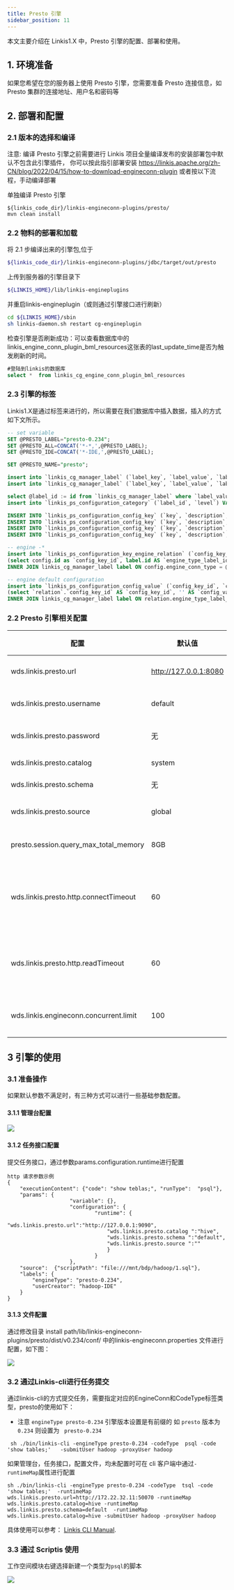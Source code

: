 ```yaml
---
title: Presto 引擎
sidebar_position: 11
---
```


本文主要介绍在 Linkis1.X 中，Presto 引擎的配置、部署和使用。

## 1. 环境准备

如果您希望在您的服务器上使用 Presto 引擎，您需要准备 Presto 连接信息，如 Presto 集群的连接地址、用户名和密码等

## 2. 部署和配置

### 2.1 版本的选择和编译
注意: 编译 Presto 引擎之前需要进行 Linkis 项目全量编译发布的安装部署包中默认不包含此引擎插件， 你可以按此指引部署安装 
https://linkis.apache.org/zh-CN/blog/2022/04/15/how-to-download-engineconn-plugin
或者按以下流程，手动编译部署


单独编译 Presto 引擎 

```
${linkis_code_dir}/linkis-engineconn-plugins/presto/
mvn clean install
```

### 2.2 物料的部署和加载

将 2.1 步编译出来的引擎包,位于
```bash
${linkis_code_dir}/linkis-engineconn-plugins/jdbc/target/out/presto
```
上传到服务器的引擎目录下
```bash 
${LINKIS_HOME}/lib/linkis-engineplugins
```
并重启linkis-engineplugin（或则通过引擎接口进行刷新）
```bash
cd ${LINKIS_HOME}/sbin
sh linkis-daemon.sh restart cg-engineplugin
```

检查引擎是否刷新成功：可以查看数据库中的linkis_engine_conn_plugin_bml_resources这张表的last_update_time是否为触发刷新的时间。

```sql
#登陆到linkis的数据库 
select *  from linkis_cg_engine_conn_plugin_bml_resources
```

### 2.3 引擎的标签

Linkis1.X是通过标签来进行的，所以需要在我们数据库中插入数据，插入的方式如下文所示。

```sql
-- set variable
SET @PRESTO_LABEL="presto-0.234";
SET @PRESTO_ALL=CONCAT('*-*,',@PRESTO_LABEL);
SET @PRESTO_IDE=CONCAT('*-IDE,',@PRESTO_LABEL);

SET @PRESTO_NAME="presto";

insert into `linkis_cg_manager_label` (`label_key`, `label_value`, `label_feature`, `label_value_size`, `update_time`, `create_time`) VALUES ('combined_userCreator_engineType',@PRESTO_ALL, 'OPTIONAL', 2, now(), now());
insert into `linkis_cg_manager_label` (`label_key`, `label_value`, `label_feature`, `label_value_size`, `update_time`, `create_time`) VALUES ('combined_userCreator_engineType',@PRESTO_IDE, 'OPTIONAL', 2, now(), now());

select @label_id := id from `linkis_cg_manager_label` where `label_value` = @PRESTO_IDE;
insert into `linkis_ps_configuration_category` (`label_id`, `level`) VALUES (@label_id, 2);

INSERT INTO `linkis_ps_configuration_config_key` (`key`, `description`, `name`, `default_value`, `validate_type`, `validate_range`, `engine_conn_type`, `is_hidden`, `is_advanced`, `level`, `treeName`) VALUES ('wds.linkis.presto.url','Presto cluster connection','presto connection address','http://127.0.0.1:8080','None',null,@PRESTO_NAME,0,0, 1,'Data source configuration');
INSERT INTO `linkis_ps_configuration_config_key` (`key`, `description`, `name`, `default_value`, `validate_type`, `validate_range`, `engine_conn_type`, `is_hidden`, `is_advanced`, `level`, `treeName`) VALUES ('wds.linkis.presto.catalog','Querys Catalog','presto-connected catalog','hive','None',null,@PRESTO_NAME,0,0,1,'Data source configuration');
INSERT INTO `linkis_ps_configuration_config_key` (`key`, `description`, `name`, `default_value`, `validate_type`, `validate_range`, `engine_conn_type`, `is_hidden`, `is_advanced`, `level`, `treeName`) VALUES ('wds.linkis.presto.schema','Query Schema','Database connection schema','','None',null,@PRESTO_NAME,0,0,1,'Data source configuration');
INSERT INTO `linkis_ps_configuration_config_key` (`key`, `description`, `name`, `default_value`, `validate_type`, `validate_range`, `engine_conn_type`, `is_hidden`, `is_advanced`, `level`, `treeName`) VALUES ('wds.linkis.presto.source','source used for query','database connection source','','None',null,@PRESTO_NAME,0,0,1,'data source configuration') ;

-- engine -*
insert into `linkis_ps_configuration_key_engine_relation` (`config_key_id`, `engine_type_label_id`)
(select config.id as `config_key_id`, label.id AS `engine_type_label_id` FROM linkis_ps_configuration_config_key config
INNER JOIN linkis_cg_manager_label label ON config.engine_conn_type = @PRESTO_NAME and label_value = @PRESTO_IDE);

-- engine default configuration
insert into `linkis_ps_configuration_config_value` (`config_key_id`, `config_value`, `config_label_id`)
(select `relation`.`config_key_id` AS `config_key_id`, '' AS `config_value`, `relation`.`engine_type_label_id` AS `config_label_id` FROM linkis_ps_configuration_key_engine_relation relation
INNER JOIN linkis_cg_manager_label label ON relation.engine_type_label_id = label.id AND label.label_value = @PRESTO_IDE);
```

### 2.2 Presto 引擎相关配置

| 配置                                   | 默认值                | 说明                                        | 是否必须 |
| -------------------------------------- | --------------------- | ------------------------------------------- | -------- |
| wds.linkis.presto.url                  | http://127.0.0.1:8080 | Presto 集群连接                             | true |
| wds.linkis.presto.username             | default               | Presto 集群用户名                           | false |
| wds.linkis.presto.password             | 无                    | Presto 集群密码                             | false |
| wds.linkis.presto.catalog              | system                | 查询的 Catalog                              | true |
| wds.linkis.presto.schema               | 无                    | 查询的 Schema                               | true |
| wds.linkis.presto.source               | global                | 查询使用的 source                           | false |
| presto.session.query_max_total_memory  | 8GB                   | 查询使用最大的内存                          | false |
| wds.linkis.presto.http.connectTimeout  | 60                    | Presto 客户端的 connect timeout（单位：秒） | false |
| wds.linkis.presto.http.readTimeout     | 60                    | Presto 客户端的 read timeout（单位：秒）    | false |
| wds.linkis.engineconn.concurrent.limit | 100                   | Presto 引擎最大并发数                       | false |

## 3 引擎的使用

### 3.1 准备操作

如果默认参数不满足时，有三种方式可以进行一些基础参数配置。

#### 3.1.1 管理台配置

![](/Images-zh/EngineUsage/presto-console.png)

#### 3.1.2 任务接口配置
提交任务接口，通过参数params.configuration.runtime进行配置

```shell
http 请求参数示例 
{
    "executionContent": {"code": "show teblas;", "runType":  "psql"},
    "params": {
                    "variable": {},
                    "configuration": {
                            "runtime": {
                                "wds.linkis.presto.url":"http://127.0.0.1:9090",
                                "wds.linkis.presto.catalog ":"hive",
                                "wds.linkis.presto.schema ":"default",
                                "wds.linkis.presto.source ":""
                                }
                            }
                    },
    "source":  {"scriptPath": "file:///mnt/bdp/hadoop/1.sql"},
    "labels": {
        "engineType": "presto-0.234",
        "userCreator": "hadoop-IDE"
    }
}
```

#### 3.1.3 文件配置
通过修改目录 install path/lib/linkis-engineconn-plugins/presto/dist/v0.234/conf/ 中的linkis-engineconn.properties 文件进行配置，如下图：

![](/Images-zh/EngineUsage/presto-file.png)

### 3.2 通过Linkis-cli进行任务提交 

通过linkis-cli的方式提交任务，需要指定对应的EngineConn和CodeType标签类型，presto的使用如下：

- 注意 `engineType presto-0.234` 引擎版本设置是有前缀的  如 `presto` 版本为`0.234` 则设置为 ` presto-0.234`

```shell
 sh ./bin/linkis-cli -engineType presto-0.234 -codeType  psql -code 'show tables;'   -submitUser hadoop -proxyUser hadoop
```

如果管理台，任务接口，配置文件，均未配置时可在 cli 客户端中通过`-runtimeMap`属性进行配置

```shell
sh ./bin/linkis-cli -engineType presto-0.234 -codeType  tsql -code 'show tables;'  -runtimeMap wds.linkis.presto.url=http://172.22.32.11:50070 -runtimeMap wds.linkis.presto.catalog=hive -runtimeMap  wds.linkis.presto.schema=default  -runtimeMap wds.linkis.presto.catalog=hive -submitUser hadoop -proxyUser hadoop
```

具体使用可以参考： [Linkis CLI Manual](../user-guide/linkiscli-manual.md).

### 3.3 通过 Scriptis 使用

工作空间模块右键选择新建一个类型为`psql`的脚本

![](/Images-zh/EngineUsage/presto-psql.png)